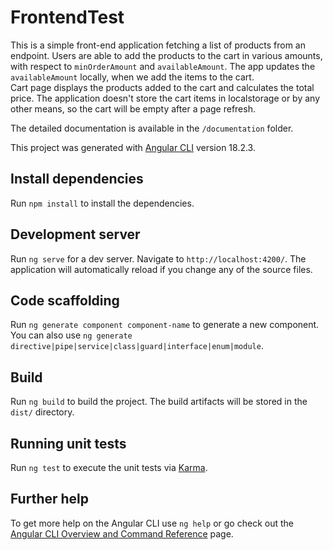 # FrontendTest

This is a simple front-end application fetching a list of products from an endpoint. Users are able to add the products to the cart in various amounts, with respect to `minOrderAmount` and `availableAmount`. The app updates the `availableAmount` locally, when we add the items to the cart.  
Cart page displays the products added to the cart and calculates the total price. The application doesn't store the cart items in localstorage or by any other means, so the cart will be empty after a page refresh.

The detailed documentation is available in the `/documentation` folder.

This project was generated with [Angular CLI](https://github.com/angular/angular-cli) version 18.2.3.

## Install dependencies

Run `npm install` to install the dependencies.

## Development server

Run `ng serve` for a dev server. Navigate to `http://localhost:4200/`. The application will automatically reload if you change any of the source files.

## Code scaffolding

Run `ng generate component component-name` to generate a new component. You can also use `ng generate directive|pipe|service|class|guard|interface|enum|module`.

## Build

Run `ng build` to build the project. The build artifacts will be stored in the `dist/` directory.

## Running unit tests

Run `ng test` to execute the unit tests via [Karma](https://karma-runner.github.io).

## Further help

To get more help on the Angular CLI use `ng help` or go check out the [Angular CLI Overview and Command Reference](https://angular.dev/tools/cli) page.

